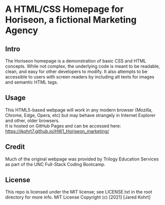 # A HTML/CSS Homepage for Horiseon, a fictional Marketing Agency

## Intro
The Horiseon homepage is a demonstration of basic CSS and HTML concepts. While not complex, the underlying code is meant to be readable, clean, and easy for other developers to modify. It also attempts to be accessible to users with screen readers by including alt texts for images and semantic HTML tags.

## Usage
This HTML5-based webpage will work in any modern browser (Mozilla, Chrome, Edge, Opera, etc) but may behave strangely in Internet Explorer and other, older browsers.  
It is hosted on GitHub Pages and can be accessed here: https://jkohrt7.github.io/HW1_Horiseon_marketing/  

## Credit  
Much of the original webpage was provided by Trilogy Education Services as part of the UNC Full-Stack Coding Bootcamp.

## License
This repo is licensed under the MIT license; see LICENSE.txt in the root directory for more info.
MIT License Copyright (c) [2021] [Jared Kohrt]
